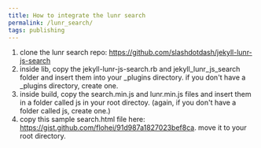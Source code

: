 ```yaml
---
title: How to integrate the lunr search
permalink: /lunr_search/
tags: publishing
---
```


1. clone the lunr search repo: https://github.com/slashdotdash/jekyll-lunr-js-search
2. inside lib, copy the jekyll-lunr-js-search.rb and jekyll_lunr_js_search folder and insert them into your _plugins directory. if you don't have a _plugins directory, create one.
3. inside build, copy the search.min.js and lunr.min.js files and insert them in a folder called js in your root directoy. (again, if you don't have a folder called js, create one.)
4. copy this sample search.html file here: https://gist.github.com/flohei/91d987a1827023bef8ca. move it to your root directory. 
